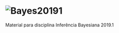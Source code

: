 # ![Bayes20191](https://nbviewer.jupyter.org/github/machadoyang/Bayes20191/tree/master/)
Material para disciplina Inferência Bayesiana 2019.1
